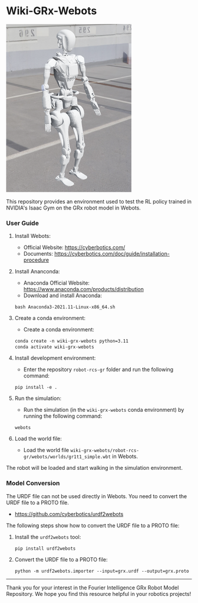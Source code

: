 # Wiki-GRx-Webots

![](./pictures/gr1t2_webots.png)

This repository provides an environment used to test the RL policy trained in NVIDIA's Isaac Gym on the GRx robot model in Webots.

### User Guide

1. Install Webots:
    - Official Website: https://cyberbotics.com/
    - Documents: https://cyberbotics.com/doc/guide/installation-procedure

2. Install Ananconda:
    - Anaconda Official Website: https://www.anaconda.com/products/distribution
    - Download and install Anaconda:
    ```
   bash Anaconda3-2021.11-Linux-x86_64.sh
   ```

3. Create a conda environment:
    - Create a conda environment:
   ```
   conda create -n wiki-grx-webots python=3.11
   conda activate wiki-grx-webots
   ```

4. Install development environment:
    - Enter the repository `robot-rcs-gr` folder and run the following command:
    ```
    pip install -e .
    ```

5. Run the simulation:
    - Run the simulation (in the `wiki-grx-webots` conda environment) by running the following command:
    ```
    webots
    ```

6. Load the world file:
    - Load the world file `wiki-grx-webots/robot-rcs-gr/webots/worlds/gr1t1_simple.wbt` in Webots.

The robot will be loaded and start walking in the simulation environment.

### Model Conversion

The URDF file can not be used directly in Webots. You need to convert the URDF file to a PROTO file.

- https://github.com/cyberbotics/urdf2webots

The following steps show how to convert the URDF file to a PROTO file:

1. Install the `urdf2webots` tool:
    ```
   pip install urdf2webots
   ```

2. Convert the URDF file to a PROTO file:
    ```
   python -m urdf2webots.importer --input=grx.urdf --output=grx.proto
   ```

---

Thank you for your interest in the Fourier Intelligence GRx Robot Model Repository.
We hope you find this resource helpful in your robotics projects!